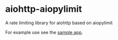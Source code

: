 # aiohttp-aiopylimit
A rate limiting library for aiohttp based on aiopylimit


For example use see the [sample app](sample_app/simple.py).

